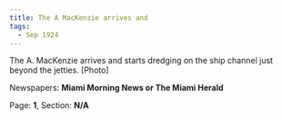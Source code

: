 ```yaml
---  
title: The A MacKenzie arrives and  
tags:  
  - Sep 1924  
---  
```

  
The A. MacKenzie arrives and starts dredging on the ship channel just beyond the jetties. [Photo]  
  
Newspapers: **Miami Morning News or The Miami Herald**  
  
Page: **1**, Section: **N/A** 
